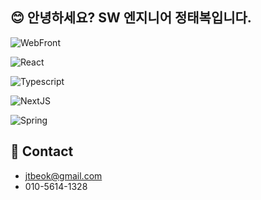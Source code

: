 
## 😊 안녕하세요? SW 엔지니어 정태복입니다.

![WebFront](https://img.shields.io/badge/Web-Front-blue)

![React](https://img.shields.io/badge/React-61DAFB?style=for-the-badge&logo=React&logoColor=black)

![Typescript](https://img.shields.io/badge/TypeScript-3178C6?style=for-the-badge&logo=TypeScript&logoColor=FFFFFF)

![NextJS](https://img.shields.io/badge/Next.js-white?style=for-the-badge&logo=Next.js&logoColor=000000)

![Spring](https://img.shields.io/badge/spring-%236DB33F.svg?style=for-the-badge&logo=spring&logoColor=white)

## 🤙 Contact

- jtbeok@gmail.com
- 010-5614-1328

<!-- ## 🌱 I’m currently learning ...

- 다양한 DB 공부하기
- LLM 활용, 나에 대한 GPT 만들기 -->

[//]: # (![joo98e]&#40;https://github-readme-stats.vercel.app/api?username=joo98e&show_icons=true&#41;)

<!-- - 🔭 I’m currently working on ...
- 🌱 I’m currently learning ...
- 👯 I’m looking to collaborate on ...
- 🤔 I’m looking for help with ...
- 💬 Ask me about ...
- 📫 How to reach me: ...
- 😄 Pronouns: ...
- ⚡ Fun fact: ... -->
